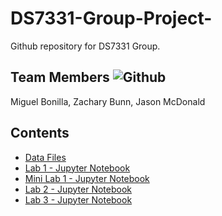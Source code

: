 # DS7331-Group-Project-
Github repository for DS7331 Group.

## Team Members ![Github](https://img.shields.io/badge/Contributors-3-green)
Miguel Bonilla, Zachary Bunn, Jason McDonald

## Contents
* [Data Files](https://github.com/boneeyah/DS7331_Group/tree/main/Data_Files)
* [Lab 1 - Jupyter Notebook](https://github.com/boneeyah/DS7331_Group/blob/main/Lab1.ipynb)
* [Mini Lab 1 - Jupyter Notebook](https://github.com/boneeyah/DS7331_Group/blob/main/MiniLab1.ipynb)
* [Lab 2 - Jupyter Notebook](https://github.com/boneeyah/DS7331_Group/blob/main/Lab2.ipynb)
* [Lab 3 - Jupyter Notebook](https://github.com/boneeyah/DS7331_Group/blob/main/Lab3.ipynb)
